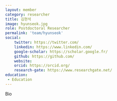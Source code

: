 ```yaml
---
layout: member
category: researcher
title: 김현석
image: hyunseok.jpg
role: Postdoctoral Researcher
permalink: 'team/hyunseok'
social:
    twitter: https://twitter.com/
    linkedin: https://www.linkedin.com/
    google-scholar: https://scholar.google.fr/
    github: https://github.com/
    website:
    orcid: https://orcid.org/
    research-gate: https://www.researchgate.net/
education:
 - Education
---
```

Bio